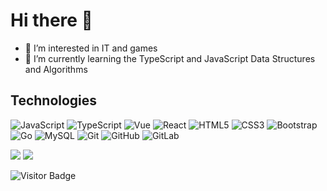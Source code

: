 # Hi there 👋

- 👀 I’m interested in IT and games
- 🌱 I’m currently learning the TypeScript and JavaScript Data Structures and Algorithms

## Technologies

![JavaScript](https://img.shields.io/badge/-JavaScript-black?style=plastic&logo=javascript)
![TypeScript](https://img.shields.io/badge/-TypeScript-black?style=plastic&logo=typescript)
![Vue](https://img.shields.io/badge/-Vue-64B587?style=flat-square&logo=Vue)
![React](https://img.shields.io/badge/-React-black?style=flat-square&logo=react)
![HTML5](https://img.shields.io/badge/-HTML5-E34F26?style=flat-square&logo=html5&logoColor=white)
![CSS3](https://img.shields.io/badge/-CSS3-1572B6?style=flat-square&logo=css3)
![Bootstrap](https://img.shields.io/badge/-Bootstrap-black?style=plastic&logo=Bootstrap)
![Go](https://img.shields.io/badge/-Go-black?style=plastic&logo=Go)
![MySQL](https://img.shields.io/badge/-MySQL-50789D?style=flat-square&logo=mysql&logoColor=white)
![Git](https://img.shields.io/badge/-Git-black?style=flat-square&logo=git)
![GitHub](https://img.shields.io/badge/-GitHub-181717?style=flat-square&logo=github)
![GitLab](https://img.shields.io/badge/-GitLab-FCA121?style=flat-square&logo=gitlab)


<a href="https://github.com/anuraghazra/github-readme-stats"></a>
  <img src="https://github-readme-stats.vercel.app/api?username=leechaojie&show_icons=true&theme=dracula&hide_border=true">
</a>
<a href="https://github.com/anuraghazra/convoychat">
  <img src ="https://github-readme-stats.vercel.app/api/top-langs/?username=leechaojie&show_icons=true&theme=dracula&hide_border=true">
</a>

![Visitor Badge](https://visitor-badge.laobi.icu/badge?page_id=leechaojie.leechaojie)
